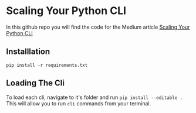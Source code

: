 # Scaling Your Python CLI

In this github repo you will find the code for the Medium article [Scaling Your Python CLI](https://denyslinkov.medium.com/scaling-your-python-cli-87f74a0fb6cb)

## Installlation

`pip install -r requirements.txt`

## Loading The Cli
To load each cli, navigate to it's folder and run 
`pip install --editable .` This will allow you to run  `cli` commands from your terminal.